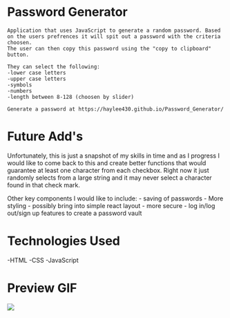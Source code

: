 # Password Generator

    Application that uses JavaScript to generate a random password. Based on the users prefrences it will spit out a password with the criteria choosen.
    The user can then copy this password using the "copy to clipboard" button.

    They can select the following:
    -lower case letters
    -upper case letters
    -symbols
    -numbers
    -length between 8-128 (choosen by slider)

    Generate a password at https://haylee430.github.io/Password_Generator/

# Future Add's 

Unfortunately, this is just a snapshot of my skills in time and as I progress I would like 
to come back to this and create better functions that would guarantee at least one character 
from each checkbox. Right now it just randomly selects from a large string and it may never
select a character found in that check mark.

Other key components I would like to include:
    - saving of passwords
    - More styling - possibly bring into simple react layout
    - more secure
    - log in/log out/sign up features to create a password vault

# Technologies Used

-HTML
-CSS
-JavaScript

# Preview GIF

<img src='password_gif.gif'/>